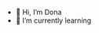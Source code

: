 - 👋 Hi, I’m Dona
- 🌱 I’m currently learning

<!---
Dona-jui/Dona-jui is a ✨ special ✨ repository because its `README.md` (this file) appears on your GitHub profile.
You can click the Preview link to take a look at your changes.
--->
